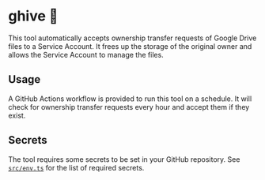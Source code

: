 # ghive 🐝

This tool automatically accepts ownership transfer requests of Google Drive files to a Service Account.
It frees up the storage of the original owner and allows the Service Account to manage the files.

## Usage

A GitHub Actions workflow is provided to run this tool on a schedule.
It will check for ownership transfer requests every hour and accept them if they exist.

## Secrets

The tool requires some secrets to be set in your GitHub repository.
See [`src/env.ts`](src/env.ts) for the list of required secrets.
